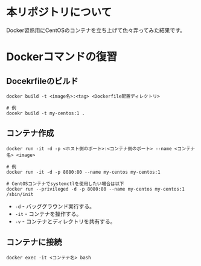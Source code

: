 # 本リポジトリについて
Docker習熟用にCentOSのコンテナを立ち上げて色々弄ってみた結果です。

# Dockerコマンドの復習

## Docekrfileのビルド
```shell
docker build -t <image名>:<tag> <Dockerfile配置ディレクトリ>

# 例
docekr build -t my-centos:1 .
```

## コンテナ作成
```shell
docker run -it -d -p <ホスト側のポート>:<コンテナ側のポート> --name <コンテナ名> <image>

# 例
docker run -it -d -p 8080:80 --name my-centos my-centos:1

# CentOSコンテナでsystemctlを使用したい場合は以下
docker run --privileged -d -p 8080:80 --name my-centos my-centos:1 /sbin/init 
```

* `-d` - バッググラウンド実行する。
* `-it` - コンテナを操作する。
* `-v` - コンテナとディレクトリを共有する。


## コンテナに接続
```
docker exec -it <コンテナ名> bash
```
